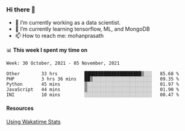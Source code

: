 ### Hi there 👋

- 🔭 I’m currently working as a data scientist.
- 🌱 I’m currently learning tensorflow, ML, and MongoDB
- 📫 How to reach me: mohanprasath

📊 **This week I spent my time on**
<!--START_SECTION:waka-->
```text
Week: 30 October, 2021 - 05 November, 2021

Other        33 hrs          █████████████████████▒░░░   85.68 % 
PHP          3 hrs 36 mins   ██▒░░░░░░░░░░░░░░░░░░░░░░   09.35 % 
Python       45 mins         ▒░░░░░░░░░░░░░░░░░░░░░░░░   01.97 % 
JavaScript   44 mins         ▒░░░░░░░░░░░░░░░░░░░░░░░░   01.90 % 
INI          10 mins         ░░░░░░░░░░░░░░░░░░░░░░░░░   00.47 % 
```
<!--END_SECTION:waka-->

#### Resources
[Using Wakatime Stats](https://github.com/marketplace/actions/waka-readme)
